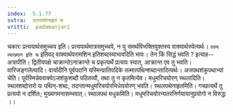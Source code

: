 ```yaml
---
index:  5.1.77
sutra:  उत्तरपथेनाहृतं च
vritti:  padamanjari
---
```


चकारः प्रत्ययार्थसमुच्चय इति। प्रत्ययार्थमात्रसमुच्चये, न यु समर्थविभक्तियुक्तस्य वाक्यार्थस्येत्यर्थः। `तस्य व्याख्यान इति च` इतिवद् वाक्यार्थपरामशिन इतिशब्दस्याभावदिति भावः। तेन किं सिद्धं भवति ? इत्याह--अत्रापीति। द्वितीयपक्षे चाक्रान्तेऽनाक्रान्ते च प्रकृत्यर्थे प्रत्ययः स्यात्, आक्रान्त एव तु भवति।
वारिजङ्गलेत्यादि। वार्यादीनि पूर्वपदानि यस्मिन्प्रातिपदिके तत्मात्पथिन्शब्दान्तादित्यर्थः।
अजपथशंकुपथाभ्यां चेति। पूर्वस्मिन्नेववाक्येऽजशंकुशब्दौ पठितव्यौ, तथा तु न कृतमित्येव।
मधुमरिचयोरण् स्थलादिति। स्थलशब्दोत्तरो यः पथिन्-शब्दः, तदन्तान्मधुमरिचयोरभिधेययोरण् भवति। स्थलपथेनाहृतमिति। गच्छत्यर्थे तु प्रत्ययो न दर्शितः; मुख्यगमनासम्भवात्। स्थालपथं मधुकमिति। मधुमरिचयोरन्यतरनिर्णयायानुप्रयोगो न विरुद्धः ।।

